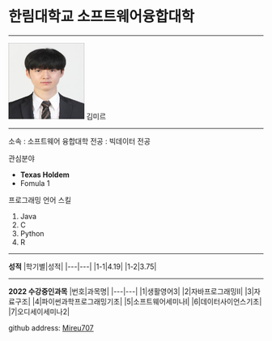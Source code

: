 # 한림대학교 소프트웨어융합대학
-----
<img src=Mireu.jpg height=150 width=150>
김미르

----

소속 : 소프트웨어 융합대학
전공 : 빅데이터 전공

관심분야   
* **Texas Holdem**
* Fomula 1

프로그래밍 언어 스킬
1. Java
2. C
3. Python
4. R

-------------
**성적**
|학기별|성적| 
|---|---|
|1-1|4.19|
|1-2|3.75|

-------------
**2022 수강중인과목**
|번호|과목명|
|---|---|
|1|생활영어3|
|2|자바프로그래밍II|
|3|자료구조|
|4|파이썬과학프로그래밍기초|
|5|소프트웨어세미나I|
|6|데이터사이언스기초|
|7|오디세이세미나2|


github address: [Mireu707][github]

[github]:https://github.com/Mireu707
